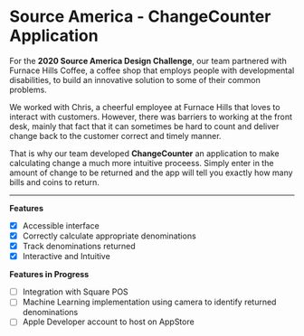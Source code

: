 # Source America - ChangeCounter Application

For the __2020 Source America Design Challenge__, our team partnered with Furnace Hills Coffee, a coffee shop that employs people with developmental disabilities, to build an innovative solution to some of their common problems.

We worked with Chris, a cheerful employee at Furnace Hills that loves to interact with customers. However, there was barriers to working at the front desk, mainly that fact that it can sometimes be hard to count and deliver change back to the customer correct and timely manner.

That is why our team developed __ChangeCounter__ an application to make calculating change a much more intuitive proceess. Simply enter in the amount of change to be returned and the app will tell you exactly how many bills and coins to return.

---

__Features__
- [x] Accessible interface
- [x] Correctly calculate appropriate denominations
- [x] Track denominations returned
- [x] Interactive and Intuitive

__Features in Progress__
- [ ] Integration with Square POS
- [ ] Machine Learning implementation using camera to identify returned denominations
- [ ] Apple Developer account to host on AppStore
